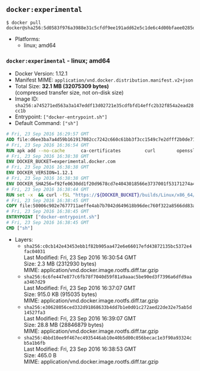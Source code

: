 ## `docker:experimental`

```console
$ docker pull docker@sha256:5d0583f976a3988e31c5cfdf9ee191add62e5c1de6c4d00bfaee0285d9962fcf
```

-	Platforms:
	-	linux; amd64

### `docker:experimental` - linux; amd64

-	Docker Version: 1.12.1
-	Manifest MIME: `application/vnd.docker.distribution.manifest.v2+json`
-	Total Size: **32.1 MB (32075309 bytes)**  
	(compressed transfer size, not on-disk size)
-	Image ID: `sha256:a745271ed563a3a147eddf13d02721e35cdfbfd14effc2b32f854a2ead28cc1b`
-	Entrypoint: `["docker-entrypoint.sh"]`
-	Default Command: `["sh"]`

```dockerfile
# Fri, 23 Sep 2016 16:29:57 GMT
ADD file:d6ee3ba7a4d59b161917082cc7242c660c61bb3f3cc1549c7e2dfff2b0de7104 in / 
# Fri, 23 Sep 2016 16:36:54 GMT
RUN apk add --no-cache 		ca-certificates 		curl 		openssl
# Fri, 23 Sep 2016 16:38:38 GMT
ENV DOCKER_BUCKET=experimental.docker.com
# Fri, 23 Sep 2016 16:38:38 GMT
ENV DOCKER_VERSION=1.12.1
# Fri, 23 Sep 2016 16:38:38 GMT
ENV DOCKER_SHA256=f92fe0630dd1f20d9678cd7e4043018566e3737001f53171274a4a6ed6baaa08
# Fri, 23 Sep 2016 16:38:44 GMT
RUN set -x 	&& curl -fSL "https://${DOCKER_BUCKET}/builds/Linux/x86_64/docker-${DOCKER_VERSION}.tgz" -o docker.tgz 	&& echo "${DOCKER_SHA256} *docker.tgz" | sha256sum -c - 	&& tar -xzvf docker.tgz 	&& mv docker/* /usr/local/bin/ 	&& rmdir docker 	&& rm docker.tgz 	&& docker -v
# Fri, 23 Sep 2016 16:38:45 GMT
COPY file:50006c902e7677711aeffe4ab7b7042d649618b96dec760f322a8566dd83ab25 in /usr/local/bin/ 
# Fri, 23 Sep 2016 16:38:45 GMT
ENTRYPOINT ["docker-entrypoint.sh"]
# Fri, 23 Sep 2016 16:38:45 GMT
CMD ["sh"]
```

-	Layers:
	-	`sha256:c0cb142e43453ebb1f82b905aa472e6e66017efd43872135bc5372e4fac04031`  
		Last Modified: Fri, 23 Sep 2016 16:30:54 GMT  
		Size: 2.3 MB (2312930 bytes)  
		MIME: application/vnd.docker.image.rootfs.diff.tar.gzip
	-	`sha256:6c6fe447e877c6fb78f7040d59f81a9aaac5be90ed3f7396a6dfd9aaa3467d29`  
		Last Modified: Fri, 23 Sep 2016 16:37:07 GMT  
		Size: 915.0 KB (915035 bytes)  
		MIME: application/vnd.docker.image.rootfs.diff.tar.gzip
	-	`sha256:e30628056ced332d91868633b4dd7b1e0d01c272aed22de32e75ab5d14527fa3`  
		Last Modified: Fri, 23 Sep 2016 16:39:07 GMT  
		Size: 28.8 MB (28846879 bytes)  
		MIME: application/vnd.docker.image.rootfs.diff.tar.gzip
	-	`sha256:4bbd10ee9f467ec4935446ab10e40b5d00c056becac1e3f90a93324cb5a1b6fb`  
		Last Modified: Fri, 23 Sep 2016 16:38:53 GMT  
		Size: 465.0 B  
		MIME: application/vnd.docker.image.rootfs.diff.tar.gzip

